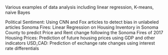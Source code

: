 Various examples of data analysis including linear regression, K-means, naive Bayes

Political Sentiment: Using CNN and Fox articles to detect bias in unlabeled articles
Sonoma Fires: Linear Regression on Housing Inventory in Sonoma County to predict Price and Rent change following the Sonoma Fires of 2017
Housing Prices: Prediction of future housing prices using GDP and other indicators
USD_CAD: Prediction of exchange rate changes using interest rate differentials

